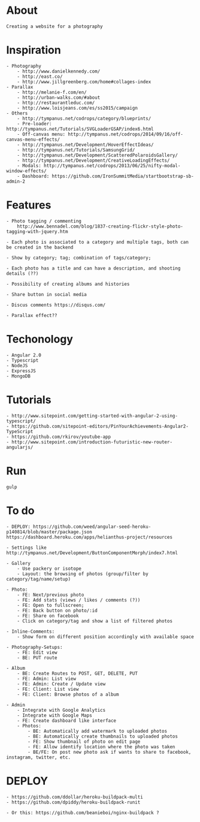 # About
    Creating a website for a photography

# Inspiration

    - Photography
        - http://www.danielkennedy.com/
        - http://east.co/
        - http://www.jillgreenberg.com/home#collages-index
    - Parallax
        - http://melanie-f.com/en/
        - http://urban-walks.com/#about
        - http://restaurantleduc.com/
        - http://www.loisjeans.com/es/ss2015/campaign
    - Others
        - http://tympanus.net/codrops/category/blueprints/
        - Pre-loader: http://tympanus.net/Tutorials/SVGLoaderGSAP/index6.html
        - Off-canvas menu: http://tympanus.net/codrops/2014/09/16/off-canvas-menu-effects/
        - http://tympanus.net/Development/HoverEffectIdeas/
        - http://tympanus.net/Tutorials/SamsungGrid/
        - http://tympanus.net/Development/ScatteredPolaroidsGallery/
        - http://tympanus.net/Development/CreativeLoadingEffects/
        - Modals: http://tympanus.net/codrops/2013/06/25/nifty-modal-window-effects/
        - Dashboard: https://github.com/IronSummitMedia/startbootstrap-sb-admin-2

# Features

    - Photo tagging / commenting
        http://www.bennadel.com/blog/1837-creating-flickr-style-photo-tagging-with-jquery.htm

    - Each photo is associated to a category and multiple tags, both can be created in the backend

    - Show by category; tag; combination of tags/category;

    - Each photo has a title and can have a description, and shooting details (??)

    - Possibility of creating albums and histories

    - Share button in social media

    - Discus comments https://disqus.com/

    - Parallax effect??



# Techonology

    - Angular 2.0
    - Typescript
    - NodeJS
    - ExpressJS
    - MongoDB

# Tutorials
    - http://www.sitepoint.com/getting-started-with-angular-2-using-typescript/
    - https://github.com/sitepoint-editors/PinYourAchievements-Angular2-TypeScript
    - https://github.com/rkirov/youtube-app
    - http://www.sitepoint.com/introduction-futuristic-new-router-angularjs/

# Run

    gulp

# To do

    - DEPLOY: https://github.com/weed/angular-seed-heroku-p140814/blob/master/package.json
    https://dashboard.heroku.com/apps/helianthus-project/resources

    - Settings like http://tympanus.net/Development/ButtonComponentMorph/index7.html

    - Gallery
        - Use packery or isotope
        - Layout: the browsing of photos (group/filter by category/tag/name/setup)

    - Photo:
        - FE: Next/previous photo
        - FE: Add stats (views / likes / comments (?))
        - FE: Open to fullscreen;
        - FE: Back button on photo/:id
        - FE: Share on facebook
        - Click on category/tag and show a list of filtered photos

    - Inline-Comments:
        - Show form on different position accordingly with available space

    - Photography-Setups:
        - FE: Edit view
        - BE: PUT route

    - Album
        - BE: Create Routes to POST, GET, DELETE, PUT
        - FE: Admin: List view
        - FE: Admin: Create / Update view
        - FE: Client: List view
        - FE: Client: Browse photos of a album

    - Admin
        - Integrate with Google Analytics
        - Integrate with Google Maps
        - FE: Create dashboard like interface
        - Photos:
            - BE: Automatically add watermark to uploaded photos
            - BE: Automatically create thumbnails to uploaded photos
            - FE: Show thumbnail of photo on edit page
            - FE: Allow identify location where the photo was taken
            - BE/FE: On post new photo ask if wants to share to facebook, instagram, twitter, etc.

# DEPLOY
    - https://github.com/ddollar/heroku-buildpack-multi
    - https://github.com/dpiddy/heroku-buildpack-runit

    - Or this: https://github.com/beanieboi/nginx-buildpack ?
